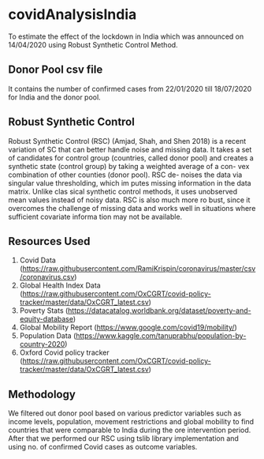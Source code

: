 # covidAnalysisIndia

To estimate the effect of the lockdown in India which was announced on 14/04/2020 using Robust Synthetic Control Method. 

## Donor Pool csv file

It contains the number of confirmed cases from 22/01/2020 till 18/07/2020 for India and the donor pool.

## Robust Synthetic Control 

Robust Synthetic Control (RSC) (Amjad, Shah, and Shen
2018) is a recent variation of SC that can better handle noise
and missing data. It takes a set of candidates for control
group (countries, called donor pool) and creates a synthetic
state (control group) by taking a weighted average of a con-
vex combination of other counties (donor pool). RSC de-
noises the data via singular value thresholding, which im
putes missing information in the data matrix. Unlike clas
sical synthetic control methods, it uses unobserved mean
values instead of noisy data. RSC is also much more ro
bust, since it overcomes the challenge of missing data and
works well in situations where sufficient covariate informa
tion may not be available. 

## Resources Used 

1. Covid Data (https://raw.githubusercontent.com/RamiKrispin/coronavirus/master/csv/coronavirus.csv)
2. Global Health Index Data (https://raw.githubusercontent.com/OxCGRT/covid-policy-tracker/master/data/OxCGRT_latest.csv)
3. Poverty Stats (https://datacatalog.worldbank.org/dataset/poverty-and-equity-database)
4. Global Mobility Report (https://www.google.com/covid19/mobility/)
5. Population Data (https://www.kaggle.com/tanuprabhu/population-by-country-2020)
6. Oxford Covid policy tracker (https://raw.githubusercontent.com/OxCGRT/covid-policy-tracker/master/data/OxCGRT_latest.csv)

## Methodology

We filtered out donor pool based on various predictor variables such as income levels, population, movement restrictions and global mobility to find countries that were comparable to India during the ore intervention period.
After that we performed our RSC using tslib library implementation and using no. of confirmed Covid cases as outcome variables.


